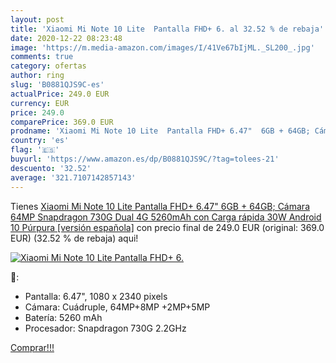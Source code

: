 ```yaml
---
layout: post
title: 'Xiaomi Mi Note 10 Lite  Pantalla FHD+ 6. al 32.52 % de rebaja'
date: 2020-12-22 08:23:48
image: 'https://m.media-amazon.com/images/I/41Ve67bIjML._SL200_.jpg'
comments: true
category: ofertas
author: ring
slug: 'B0881QJS9C-es'
actualPrice: 249.0 EUR
currency: EUR
price: 249.0
comparePrice: 369.0 EUR
prodname: 'Xiaomi Mi Note 10 Lite  Pantalla FHD+ 6.47"  6GB + 64GB; Cámara 64MP  Snapdragon 730G  Dual 4G  5260mAh con Carga rápida 30W  Android 10  Púrpura [versión española]'
country: 'es'
flag: '🇪🇸'
buyurl: 'https://www.amazon.es/dp/B0881QJS9C/?tag=tolees-21'
descuento: '32.52'
average: '321.7107142857143'
---
```


Tienes [Xiaomi Mi Note 10 Lite  Pantalla FHD+ 6.47"  6GB + 64GB; Cámara 64MP  Snapdragon 730G  Dual 4G  5260mAh con Carga rápida 30W  Android 10  Púrpura [versión española]](https://www.amazon.es/dp/B0881QJS9C/?tag=tolees-21) con precio final de  249.0 EUR (original: 369.0 EUR) (32.52 %  de rebaja) aqui!

[![Xiaomi Mi Note 10 Lite  Pantalla FHD+ 6.](https://m.media-amazon.com/images/I/41Ve67bIjML._SL200_.jpg)](https://www.amazon.es/dp/B0881QJS9C/?tag=tolees-21)

🔎:

- Pantalla: 6.47", 1080 x 2340 pixels
- Cámara: Cuádruple, 64MP+8MP +2MP+5MP
- Batería: 5260 mAh
- Procesador: Snapdragon 730G 2.2GHz

[Comprar!!!](https://www.amazon.es/dp/B0881QJS9C/?tag=tolees-21)
